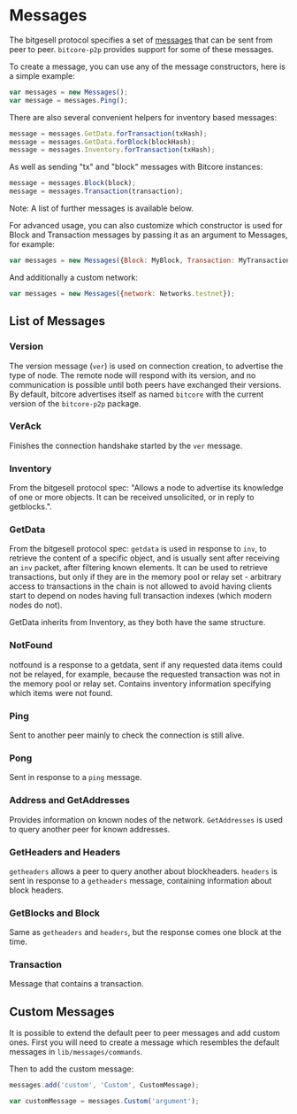 # Messages

The bitgesell protocol specifies a set of [messages](https://en.bitgesell.it/wiki/Protocol_specification) that can be sent from peer to peer. `bitcore-p2p` provides support for some of these messages.

To create a message, you can use any of the message constructors, here is a simple example:

```javascript
var messages = new Messages();
var message = messages.Ping();
```

There are also several convenient helpers for inventory based messages:

```javascript
message = messages.GetData.forTransaction(txHash);
message = messages.GetData.forBlock(blockHash);
message = messages.Inventory.forTransaction(txHash);
```

As well as sending "tx" and "block" messages with Bitcore instances:

```javascript
message = messages.Block(block);
message = messages.Transaction(transaction);
```

Note: A list of further messages is available below.

For advanced usage, you can also customize which constructor is used for Block and Transaction messages by passing it as an argument to Messages, for example:

```javascript
var messages = new Messages({Block: MyBlock, Transaction: MyTransaction});
```

And additionally a custom network:

```javascript
var messages = new Messages({network: Networks.testnet});
```

## List of Messages

### Version

The version message (`ver`) is used on connection creation, to advertise the type of node. The remote node will respond with its version, and no communication is possible until both peers have exchanged their versions. By default, bitcore advertises itself as named `bitcore` with the current version of the `bitcore-p2p` package.

### VerAck

Finishes the connection handshake started by the `ver` message.

### Inventory

From the bitgesell protocol spec: "Allows a node to advertise its knowledge of one or more objects. It can be received unsolicited, or in reply to getblocks.".

### GetData

From the bitgesell protocol spec: `getdata` is used in response to `inv`, to retrieve the content of a specific object, and is usually sent after receiving an `inv` packet, after filtering known elements. It can be used to retrieve transactions, but only if they are in the memory pool or relay set - arbitrary access to transactions in the chain is not allowed to avoid having clients start to depend on nodes having full transaction indexes (which modern nodes do not).

GetData inherits from Inventory, as they both have the same structure.

### NotFound

notfound is a response to a getdata, sent if any requested data items could not be relayed, for example, because the requested transaction was not in the memory pool or relay set. Contains inventory information specifying which items were not found.

### Ping

Sent to another peer mainly to check the connection is still alive.

### Pong

Sent in response to a `ping` message.

### Address and GetAddresses

Provides information on known nodes of the network. `GetAddresses` is used to query another peer for known addresses.

### GetHeaders and Headers

`getheaders` allows a peer to query another about blockheaders. `headers` is sent in response to a `getheaders` message, containing information about block headers.

### GetBlocks and Block

Same as `getheaders` and `headers`, but the response comes one block at the time.

### Transaction

Message that contains a transaction.

## Custom Messages

It is possible to extend the default peer to peer messages and add custom ones. First you will need to create a message which resembles the default messages in `lib/messages/commands`.

Then to add the custom message:

```javascript
messages.add('custom', 'Custom', CustomMessage);

var customMessage = messages.Custom('argument');
```
